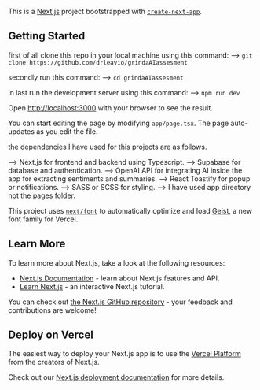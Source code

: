 This is a [Next.js](https://nextjs.org) project bootstrapped with [`create-next-app`](https://nextjs.org/docs/app/api-reference/cli/create-next-app).

## Getting Started

first of all clone this repo in your local machine using this command:
--> ```git clone https://github.com/drleavio/grindaAIassesment```

secondly run this command:
--> ```cd grindaAIassesment ```

in last run the development server using this command:
--> ```npm run dev ```


Open [http://localhost:3000](http://localhost:3000) with your browser to see the result.

You can start editing the page by modifying `app/page.tsx`. The page auto-updates as you edit the file.

the dependencies I have used for this projects are as follows.

--> Next.js for frontend and backend using Typescript.
--> Supabase for database and authentication.
--> OpenAI API for integrating AI inside the app for extracting sentiments and summaries.
--> React Toastify for popup or notifications.
--> SASS or SCSS for styling.
--> I have used app directory not the pages folder.

This project uses [`next/font`](https://nextjs.org/docs/app/building-your-application/optimizing/fonts) to automatically optimize and load [Geist](https://vercel.com/font), a new font family for Vercel.

## Learn More

To learn more about Next.js, take a look at the following resources:

- [Next.js Documentation](https://nextjs.org/docs) - learn about Next.js features and API.
- [Learn Next.js](https://nextjs.org/learn) - an interactive Next.js tutorial.

You can check out [the Next.js GitHub repository](https://github.com/vercel/next.js) - your feedback and contributions are welcome!

## Deploy on Vercel

The easiest way to deploy your Next.js app is to use the [Vercel Platform](https://vercel.com/new?utm_medium=default-template&filter=next.js&utm_source=create-next-app&utm_campaign=create-next-app-readme) from the creators of Next.js.

Check out our [Next.js deployment documentation](https://nextjs.org/docs/app/building-your-application/deploying) for more details.
